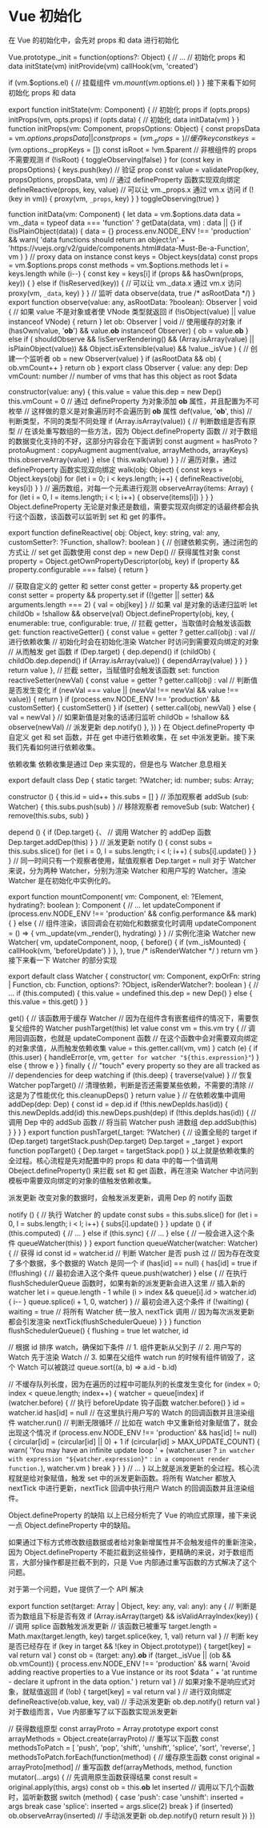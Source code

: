 # Vue 初始化

在 Vue 的初始化中，会先对 props 和 data 进行初始化

Vue.prototype._init = function(options?: Object) {
  // ...
  // 初始化 props 和 data
  initState(vm)
  initProvide(vm)
  callHook(vm, 'created')

  if (vm.$options.el) {
    // 挂载组件
    vm.$mount(vm.$options.el)
  }
}
接下来看下如何初始化 props 和 data

export function initState(vm: Component) {
  // 初始化 props
  if (opts.props) initProps(vm, opts.props)
  if (opts.data) {
    // 初始化 data
    initData(vm)
  }
}
function initProps(vm: Component, propsOptions: Object) {
  const propsData = vm.$options.propsData || {}
  const props = (vm._props = {})
  // 缓存 key
  const keys = (vm.$options._propKeys = [])
  const isRoot = !vm.$parent
  // 非根组件的 props 不需要观测
  if (!isRoot) {
    toggleObserving(false)
  }
  for (const key in propsOptions) {
    keys.push(key)
    // 验证 prop
    const value = validateProp(key, propsOptions, propsData, vm)
    // 通过 defineProperty 函数实现双向绑定
    defineReactive(props, key, value)
    // 可以让 vm._props.x 通过 vm.x 访问
    if (!(key in vm)) {
      proxy(vm, `_props`, key)
    }
  }
  toggleObserving(true)
}

function initData(vm: Component) {
  let data = vm.$options.data
  data = vm._data = typeof data === 'function' ? getData(data, vm) : data || {}
  if (!isPlainObject(data)) {
    data = {}
    process.env.NODE_ENV !== 'production' &&
      warn(
        'data functions should return an object:\n' +
          'https://vuejs.org/v2/guide/components.html#data-Must-Be-a-Function',
        vm
      )
  }
  // proxy data on instance
  const keys = Object.keys(data)
  const props = vm.$options.props
  const methods = vm.$options.methods
  let i = keys.length
  while (i--) {
    const key = keys[i]
    if (props && hasOwn(props, key)) {
    } else if (!isReserved(key)) {
      // 可以让 vm._data.x 通过 vm.x 访问
      proxy(vm, `_data`, key)
    }
  }
  // 监听 data
  observe(data, true /* asRootData */)
}
export function observe(value: any, asRootData: ?boolean): Observer | void {
  // 如果 value 不是对象或者使 VNode 类型就返回
  if (!isObject(value) || value instanceof VNode) {
    return
  }
  let ob: Observer | void
  // 使用缓存的对象
  if (hasOwn(value, '__ob__') && value.__ob__ instanceof Observer) {
    ob = value.__ob__
  } else if (
    shouldObserve &&
    !isServerRendering() &&
    (Array.isArray(value) || isPlainObject(value)) &&
    Object.isExtensible(value) &&
    !value._isVue
  ) {
    // 创建一个监听者
    ob = new Observer(value)
  }
  if (asRootData && ob) {
    ob.vmCount++
  }
  return ob
}
export class Observer {
  value: any
  dep: Dep
  vmCount: number // number of vms that has this object as root $data

  constructor(value: any) {
    this.value = value
    this.dep = new Dep()
    this.vmCount = 0
    // 通过 defineProperty 为对象添加 __ob__ 属性，并且配置为不可枚举
    // 这样做的意义是对象遍历时不会遍历到 __ob__ 属性
    def(value, '__ob__', this)
    // 判断类型，不同的类型不同处理
    if (Array.isArray(value)) {
      // 判断数组是否有原型
      // 在该处重写数组的一些方法，因为 Object.defineProperty 函数
      // 对于数组的数据变化支持的不好，这部分内容会在下面讲到
      const augment = hasProto ? protoAugment : copyAugment
      augment(value, arrayMethods, arrayKeys)
      this.observeArray(value)
    } else {
      this.walk(value)
    }
  }
  // 遍历对象，通过 defineProperty 函数实现双向绑定
  walk(obj: Object) {
    const keys = Object.keys(obj)
    for (let i = 0; i < keys.length; i++) {
      defineReactive(obj, keys[i])
    }
  }
  // 遍历数组，对每一个元素进行观测
  observeArray(items: Array<any>) {
    for (let i = 0, l = items.length; i < l; i++) {
      observe(items[i])
    }
  }
}
Object.defineProperty
无论是对象还是数组，需要实现双向绑定的话最终都会执行这个函数，该函数可以监听到 set 和 get 的事件。

export function defineReactive(
  obj: Object,
  key: string,
  val: any,
  customSetter?: ?Function,
  shallow?: boolean
) {
  // 创建依赖实例，通过闭包的方式让
  // set get 函数使用
  const dep = new Dep()
  // 获得属性对象
  const property = Object.getOwnPropertyDescriptor(obj, key)
  if (property && property.configurable === false) {
    return
  }

  // 获取自定义的 getter 和 setter
  const getter = property && property.get
  const setter = property && property.set
  if ((!getter || setter) && arguments.length === 2) {
    val = obj[key]
  }
  // 如果 val 是对象的话递归监听
  let childOb = !shallow && observe(val)
  Object.defineProperty(obj, key, {
    enumerable: true,
    configurable: true,
    // 拦截 getter，当取值时会触发该函数
    get: function reactiveGetter() {
      const value = getter ? getter.call(obj) : val
      // 进行依赖收集
      // 初始化时会在初始化渲染 Watcher 时访问到需要双向绑定的对象
      // 从而触发 get 函数
      if (Dep.target) {
        dep.depend()
        if (childOb) {
          childOb.dep.depend()
          if (Array.isArray(value)) {
            dependArray(value)
          }
        }
      }
      return value
    },
    // 拦截 setter，当赋值时会触发该函数
    set: function reactiveSetter(newVal) {
      const value = getter ? getter.call(obj) : val
      // 判断值是否发生变化
      if (newVal === value || (newVal !== newVal && value !== value)) {
        return
      }
      if (process.env.NODE_ENV !== 'production' && customSetter) {
        customSetter()
      }
      if (setter) {
        setter.call(obj, newVal)
      } else {
        val = newVal
      }
      // 如果新值是对象的话递归监听
      childOb = !shallow && observe(newVal)
      // 派发更新
      dep.notify()
    },
  })
}
在 Object.defineProperty 中自定义 get 和 set 函数，并在 get 中进行依赖收集，在 set 中派发更新。接下来我们先看如何进行依赖收集。

依赖收集
依赖收集是通过 Dep 来实现的，但是也与 Watcher 息息相关

export default class Dep {
  static target: ?Watcher;
  id: number;
  subs: Array<Watcher>;

  constructor () {
    this.id = uid++
    this.subs = []
  }
  // 添加观察者
  addSub (sub: Watcher) {
    this.subs.push(sub)
  }
  // 移除观察者
  removeSub (sub: Watcher) {
    remove(this.subs, sub)
  }

  depend () {
    if (Dep.target) {、
      // 调用 Watcher 的 addDep 函数
      Dep.target.addDep(this)
    }
  }
  // 派发更新
  notify () {
    const subs = this.subs.slice()
    for (let i = 0, l = subs.length; i < l; i++) {
      subs[i].update()
    }
  }
}
// 同一时间只有一个观察者使用，赋值观察者
Dep.target = null
对于 Watcher 来说，分为两种 Watcher，分别为渲染 Watcher 和用户写的 Watcher。渲染 Watcher 是在初始化中实例化的。

export function mountComponent(
  vm: Component,
  el: ?Element,
  hydrating?: boolean
): Component {
  // ...
  let updateComponent
  if (process.env.NODE_ENV !== 'production' && config.performance && mark) {
  } else {
    // 组件渲染，该回调会在初始化和数据变化时调用
    updateComponent = () => {
      vm._update(vm._render(), hydrating)
    }
  }
  // 实例化渲染 Watcher
  new Watcher(
    vm,
    updateComponent,
    noop,
    {
      before() {
        if (vm._isMounted) {
          callHook(vm, 'beforeUpdate')
        }
      },
    },
    true /* isRenderWatcher */
  )
  return vm
}
接下来看一下 Watcher 的部分实现

export default class Watcher {
  constructor(
    vm: Component,
    expOrFn: string | Function,
    cb: Function,
    options?: ?Object,
    isRenderWatcher?: boolean
  ) {
    // ...
    if (this.computed) {
      this.value = undefined
      this.dep = new Dep()
    } else {
      this.value = this.get()
    }
  }

  get() {
    // 该函数用于缓存 Watcher
    // 因为在组件含有嵌套组件的情况下，需要恢复父组件的 Watcher
    pushTarget(this)
    let value
    const vm = this.vm
    try {
      // 调用回调函数，也就是 updateComponent 函数
      // 在这个函数中会对需要双向绑定的对象求值，从而触发依赖收集
      value = this.getter.call(vm, vm)
    } catch (e) {
      if (this.user) {
        handleError(e, vm, `getter for watcher "${this.expression}"`)
      } else {
        throw e
      }
    } finally {
      // "touch" every property so they are all tracked as
      // dependencies for deep watching
      if (this.deep) {
        traverse(value)
      }
      // 恢复 Watcher
      popTarget()
      // 清理依赖，判断是否还需要某些依赖，不需要的清除
      // 这是为了性能优化
      this.cleanupDeps()
    }
    return value
  }
  // 在依赖收集中调用
  addDep(dep: Dep) {
    const id = dep.id
    if (!this.newDepIds.has(id)) {
      this.newDepIds.add(id)
      this.newDeps.push(dep)
      if (!this.depIds.has(id)) {
        // 调用 Dep 中的 addSub 函数
        // 将当前 Watcher push 进数组
        dep.addSub(this)
      }
    }
  }
}
export function pushTarget(_target: ?Watcher) {
  // 设置全局的 target
  if (Dep.target) targetStack.push(Dep.target)
  Dep.target = _target
}
export function popTarget() {
  Dep.target = targetStack.pop()
}
以上就是依赖收集的全过程。核心流程是先对配置中的 props 和 data 中的每一个值调用 Obeject.defineProperty() 来拦截 set 和 get 函数，再在渲染 Watcher 中访问到模板中需要双向绑定的对象的值触发依赖收集。

派发更新
改变对象的数据时，会触发派发更新，调用 Dep 的 notify 函数

notify () {
  // 执行 Watcher 的 update
  const subs = this.subs.slice()
  for (let i = 0, l = subs.length; i < l; i++) {
    subs[i].update()
  }
}
update () {
  if (this.computed) {
    // ...
  } else if (this.sync) {
    // ...
  } else {
  // 一般会进入这个条件
    queueWatcher(this)
  }
}
export function queueWatcher(watcher: Watcher) {
// 获得 id
  const id = watcher.id
  // 判断 Watcher 是否 push 过
  // 因为存在改变了多个数据，多个数据的 Watch 是同一个
  if (has[id] == null) {
    has[id] = true
    if (!flushing) {
    // 最初会进入这个条件
      queue.push(watcher)
    } else {
      // 在执行 flushSchedulerQueue 函数时，如果有新的派发更新会进入这里
      // 插入新的 watcher
      let i = queue.length - 1
      while (i > index && queue[i].id > watcher.id) {
        i--
      }
      queue.splice(i + 1, 0, watcher)
    }
    // 最初会进入这个条件
    if (!waiting) {
      waiting = true
      // 将所有 Watcher 统一放入 nextTick 调用
      // 因为每次派发更新都会引发渲染
      nextTick(flushSchedulerQueue)
    }
  }
}
function flushSchedulerQueue() {
  flushing = true
  let watcher, id

  // 根据 id 排序 watch，确保如下条件
  // 1. 组件更新从父到子
  // 2. 用户写的 Watch 先于渲染 Watch
  // 3. 如果在父组件 watch run 的时候有组件销毁了，这个 Watch 可以被跳过
  queue.sort((a, b) => a.id - b.id)

  // 不缓存队列长度，因为在遍历的过程中可能队列的长度发生变化
  for (index = 0; index < queue.length; index++) {
    watcher = queue[index]
    if (watcher.before) {
    // 执行 beforeUpdate 钩子函数
      watcher.before()
    }
    id = watcher.id
    has[id] = null
    // 在这里执行用户写的 Watch 的回调函数并且渲染组件
    watcher.run()
    // 判断无限循环
    // 比如在 watch 中又重新给对象赋值了，就会出现这个情况
    if (process.env.NODE_ENV !== 'production' && has[id] != null) {
      circular[id] = (circular[id] || 0) + 1
      if (circular[id] > MAX_UPDATE_COUNT) {
        warn(
          'You may have an infinite update loop ' +
            (watcher.user
              ? `in watcher with expression "${watcher.expression}"`
              : `in a component render function.`),
          watcher.vm
        )
        break
      }
    }
  }
    // ...
}
以上就是派发更新的全过程。核心流程就是给对象赋值，触发 set 中的派发更新函数。将所有 Watcher 都放入 nextTick 中进行更新，nextTick 回调中执行用户 Watch 的回调函数并且渲染组件。

Object.defineProperty 的缺陷
以上已经分析完了 Vue 的响应式原理，接下来说一点 Object.defineProperty 中的缺陷。

如果通过下标方式修改数组数据或者给对象新增属性并不会触发组件的重新渲染，因为 Object.defineProperty 不能拦截到这些操作，更精确的来说，对于数组而言，大部分操作都是拦截不到的，只是 Vue 内部通过重写函数的方式解决了这个问题。

对于第一个问题，Vue 提供了一个 API 解决

export function set(target: Array<any> | Object, key: any, val: any): any {
  // 判断是否为数组且下标是否有效
  if (Array.isArray(target) && isValidArrayIndex(key)) {
    // 调用 splice 函数触发派发更新
    // 该函数已被重写
    target.length = Math.max(target.length, key)
    target.splice(key, 1, val)
    return val
  }
  // 判断 key 是否已经存在
  if (key in target && !(key in Object.prototype)) {
    target[key] = val
    return val
  }
  const ob = (target: any).__ob__
  if (target._isVue || (ob && ob.vmCount)) {
    process.env.NODE_ENV !== 'production' &&
      warn(
        'Avoid adding reactive properties to a Vue instance or its root $data ' +
          'at runtime - declare it upfront in the data option.'
      )
    return val
  }
  // 如果对象不是响应式对象，就赋值返回
  if (!ob) {
    target[key] = val
    return val
  }
  // 进行双向绑定
  defineReactive(ob.value, key, val)
  // 手动派发更新
  ob.dep.notify()
  return val
}
对于数组而言，Vue 内部重写了以下函数实现派发更新

// 获得数组原型
const arrayProto = Array.prototype
export const arrayMethods = Object.create(arrayProto)
// 重写以下函数
const methodsToPatch = [
  'push',
  'pop',
  'shift',
  'unshift',
  'splice',
  'sort',
  'reverse',
]
methodsToPatch.forEach(function(method) {
  // 缓存原生函数
  const original = arrayProto[method]
  // 重写函数
  def(arrayMethods, method, function mutator(...args) {
    // 先调用原生函数获得结果
    const result = original.apply(this, args)
    const ob = this.__ob__
    let inserted
    // 调用以下几个函数时，监听新数据
    switch (method) {
      case 'push':
      case 'unshift':
        inserted = args
        break
      case 'splice':
        inserted = args.slice(2)
        break
    }
    if (inserted) ob.observeArray(inserted)
    // 手动派发更新
    ob.dep.notify()
    return result
  })
})
